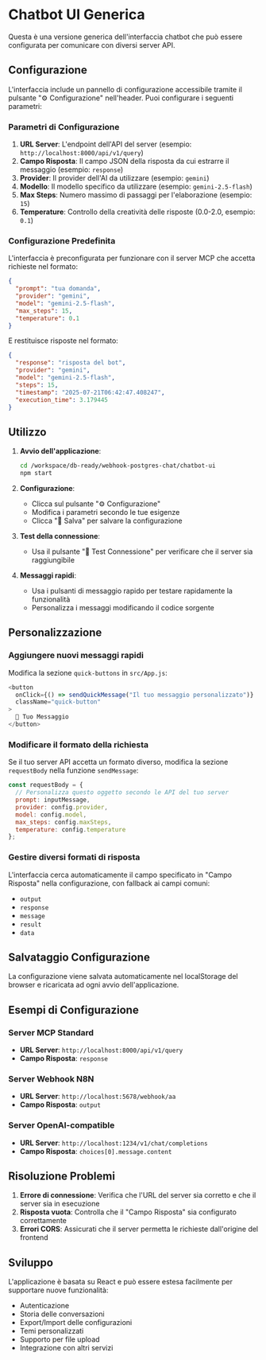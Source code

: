 # Chatbot UI Generica

Questa è una versione generica dell'interfaccia chatbot che può essere configurata per comunicare con diversi server API.

## Configurazione

L'interfaccia include un pannello di configurazione accessibile tramite il pulsante "⚙️ Configurazione" nell'header. Puoi configurare i seguenti parametri:

### Parametri di Configurazione

1. **URL Server**: L'endpoint dell'API del server (esempio: `http://localhost:8000/api/v1/query`)
2. **Campo Risposta**: Il campo JSON della risposta da cui estrarre il messaggio (esempio: `response`)
3. **Provider**: Il provider dell'AI da utilizzare (esempio: `gemini`)
4. **Modello**: Il modello specifico da utilizzare (esempio: `gemini-2.5-flash`)
5. **Max Steps**: Numero massimo di passaggi per l'elaborazione (esempio: `15`)
6. **Temperature**: Controllo della creatività delle risposte (0.0-2.0, esempio: `0.1`)

### Configurazione Predefinita

L'interfaccia è preconfigurata per funzionare con il server MCP che accetta richieste nel formato:

```json
{
  "prompt": "tua domanda",
  "provider": "gemini",
  "model": "gemini-2.5-flash",
  "max_steps": 15,
  "temperature": 0.1
}
```

E restituisce risposte nel formato:

```json
{
  "response": "risposta del bot",
  "provider": "gemini",
  "model": "gemini-2.5-flash",
  "steps": 15,
  "timestamp": "2025-07-21T06:42:47.408247",
  "execution_time": 3.179445
}
```

## Utilizzo

1. **Avvio dell'applicazione**:
   ```bash
   cd /workspace/db-ready/webhook-postgres-chat/chatbot-ui
   npm start
   ```

2. **Configurazione**:
   - Clicca sul pulsante "⚙️ Configurazione"
   - Modifica i parametri secondo le tue esigenze
   - Clicca "💾 Salva" per salvare la configurazione

3. **Test della connessione**:
   - Usa il pulsante "🔧 Test Connessione" per verificare che il server sia raggiungibile

4. **Messaggi rapidi**:
   - Usa i pulsanti di messaggio rapido per testare rapidamente la funzionalità
   - Personalizza i messaggi modificando il codice sorgente

## Personalizzazione

### Aggiungere nuovi messaggi rapidi

Modifica la sezione `quick-buttons` in `src/App.js`:

```javascript
<button 
  onClick={() => sendQuickMessage("Il tuo messaggio personalizzato")}
  className="quick-button"
>
  🔄 Tuo Messaggio
</button>
```

### Modificare il formato della richiesta

Se il tuo server API accetta un formato diverso, modifica la sezione `requestBody` nella funzione `sendMessage`:

```javascript
const requestBody = {
  // Personalizza questo oggetto secondo le API del tuo server
  prompt: inputMessage,
  provider: config.provider,
  model: config.model,
  max_steps: config.maxSteps,
  temperature: config.temperature
};
```

### Gestire diversi formati di risposta

L'interfaccia cerca automaticamente il campo specificato in "Campo Risposta" nella configurazione, con fallback ai campi comuni:
- `output`
- `response` 
- `message`
- `result`
- `data`

## Salvataggio Configurazione

La configurazione viene salvata automaticamente nel localStorage del browser e ricaricata ad ogni avvio dell'applicazione.

## Esempi di Configurazione

### Server MCP Standard
- **URL Server**: `http://localhost:8000/api/v1/query`
- **Campo Risposta**: `response`

### Server Webhook N8N
- **URL Server**: `http://localhost:5678/webhook/aa`
- **Campo Risposta**: `output`

### Server OpenAI-compatible
- **URL Server**: `http://localhost:1234/v1/chat/completions`
- **Campo Risposta**: `choices[0].message.content`

## Risoluzione Problemi

1. **Errore di connessione**: Verifica che l'URL del server sia corretto e che il server sia in esecuzione
2. **Risposta vuota**: Controlla che il "Campo Risposta" sia configurato correttamente
3. **Errori CORS**: Assicurati che il server permetta le richieste dall'origine del frontend

## Sviluppo

L'applicazione è basata su React e può essere estesa facilmente per supportare nuove funzionalità:

- Autenticazione
- Storia delle conversazioni
- Export/Import delle configurazioni
- Temi personalizzati
- Supporto per file upload
- Integrazione con altri servizi

